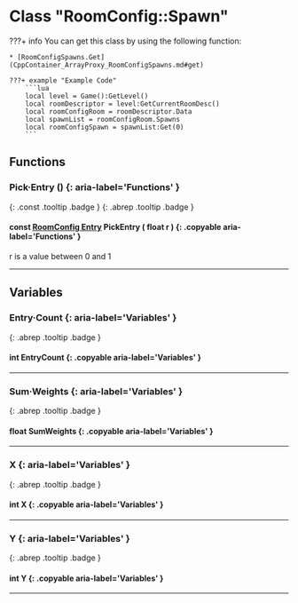 # Class "RoomConfig::Spawn"

???+ info
    You can get this class by using the following function:

    * [RoomConfigSpawns.Get](CppContainer_ArrayProxy_RoomConfigSpawns.md#get)

    ???+ example "Example Code"
        ```lua
        local level = Game():GetLevel()
        local roomDescriptor = level:GetCurrentRoomDesc()
        local roomConfigRoom = roomDescriptor.Data
        local spawnList = roomConfigRoom.Spawns
        local roomConfigSpawn = spawnList:Get(0)
        ```

## Functions
### Pick·Entry () {: aria-label='Functions' }
[ ](#){: .const .tooltip .badge } [ ](#){: .abrep .tooltip .badge }
#### const [RoomConfig Entry](RoomConfig_Entry.md) PickEntry ( float r ) {: .copyable aria-label='Functions' }
r is a value between 0 and 1 
___ 
## Variables
### Entry·Count {: aria-label='Variables' }
[ ](#){: .abrep .tooltip .badge }
#### int EntryCount  {: .copyable aria-label='Variables' }

___ 
### Sum·Weights {: aria-label='Variables' }
[ ](#){: .abrep .tooltip .badge }
#### float SumWeights  {: .copyable aria-label='Variables' }

___ 
### X {: aria-label='Variables' }
[ ](#){: .abrep .tooltip .badge }
#### int X  {: .copyable aria-label='Variables' }

___ 
### Y {: aria-label='Variables' }
[ ](#){: .abrep .tooltip .badge }
#### int Y  {: .copyable aria-label='Variables' }

___ 

